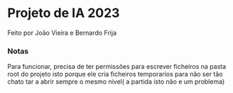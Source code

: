 # Projeto de IA 2023

Feito por João Vieira e Bernardo Frija

### Notas

Para funcionar, precisa de ter permissões para escrever ficheiros na pasta root do projeto isto porque ele cria ficheiros temporarios para não ser tão chato tar a abrir sempre o mesmo nivel( a partida isto não e um problema)
